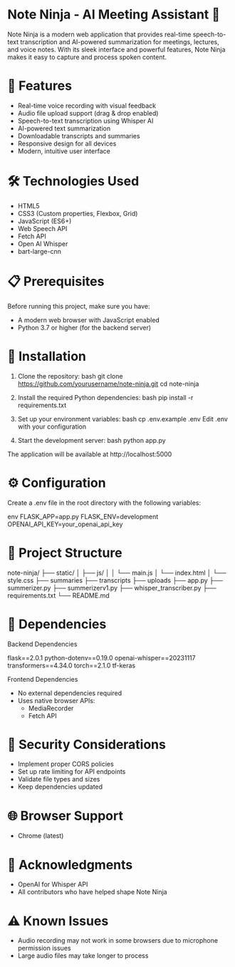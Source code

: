 # Note Ninja - AI Meeting Assistant 🎤

Note Ninja is a modern web application that provides real-time speech-to-text transcription and AI-powered summarization for meetings, lectures, and voice notes. With its sleek interface and powerful features, Note Ninja makes it easy to capture and process spoken content.

 

# 🌟 Features

- Real-time voice recording with visual feedback
- Audio file upload support (drag & drop enabled)
- Speech-to-text transcription using Whisper AI
- AI-powered text summarization
- Downloadable transcripts and summaries
- Responsive design for all devices
- Modern, intuitive user interface

 

# 🛠 Technologies Used

- HTML5
- CSS3 (Custom properties, Flexbox, Grid)
- JavaScript (ES6+)
- Web Speech API
- Fetch API
- Open AI Whisper
- bart-large-cnn

# 📋 Prerequisites

Before running this project, make sure you have:

- A modern web browser with JavaScript enabled
- Python 3.7 or higher (for the backend server)

# 🚀 Installation

1. Clone the repository:
bash
git clone https://github.com/yourusername/note-ninja.git
cd note-ninja


2. Install the required Python dependencies:
bash
pip install -r requirements.txt


3. Set up your environment variables:
bash
cp .env.example .env
Edit .env with your configuration


4. Start the development server:
bash
python app.py


The application will be available at http://localhost:5000

# ⚙ Configuration

Create a .env file in the root directory with the following variables:

env
FLASK_APP=app.py
FLASK_ENV=development
OPENAI_API_KEY=your_openai_api_key


# 📁 Project Structure


note-ninja/
├── static/
│   ├── js/
│   │   └── main.js
│   └── index.html
│       └── style.css
├── summaries
├── transcripts
├── uploads
├── app.py
├── summerizer.py
├── summerizerv1.py
├── whisper_transcriber.py
├── requirements.txt
└── README.md



# 📝 Dependencies

Backend Dependencies

flask==2.0.1
python-dotenv==0.19.0
openai-whisper==20231117
transformers==4.34.0
torch==2.1.0
tf-keras


Frontend Dependencies
- No external dependencies required
- Uses native browser APIs:
  - MediaRecorder
  - Fetch API

# 🔐 Security Considerations

- Implement proper CORS policies
- Set up rate limiting for API endpoints
- Validate file types and sizes
- Keep dependencies updated

# 🌐 Browser Support

- Chrome (latest)


# 🙏 Acknowledgments

- OpenAI for Whisper API
- All contributors who have helped shape Note Ninja

# ⚠ Known Issues

- Audio recording may not work in some browsers due to microphone permission issues
- Large audio files may take longer to process
